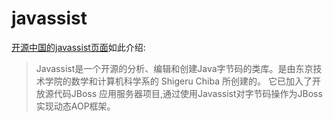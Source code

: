 javassist
=========

[开源中国的javassist页面](http://www.oschina.net/p/javassist)如此介绍:

> Javassist是一个开源的分析、编辑和创建Java字节码的类库。是由东京技术学院的数学和计算机科学系的 Shigeru Chiba 所创建的。
> 它已加入了开放源代码JBoss 应用服务器项目,通过使用Javassist对字节码操作为JBoss实现动态AOP框架。


